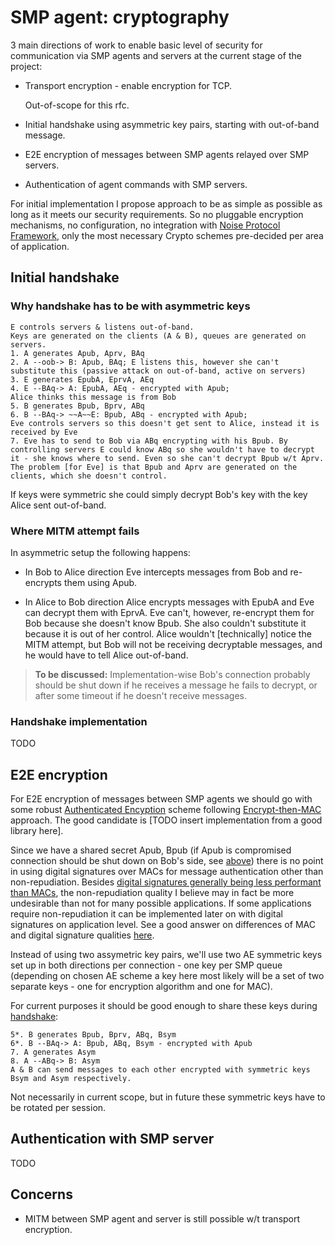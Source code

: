 # SMP agent: cryptography

3 main directions of work to enable basic level of security for communication via SMP agents and servers at the current stage of the project:

- Transport encryption - enable encryption for TCP.

  Out-of-scope for this rfc.

- Initial handshake using asymmetric key pairs, starting with out-of-band message.

- E2E encryption of messages between SMP agents relayed over SMP servers.

- Authentication of agent commands with SMP servers.

For initial implementation I propose approach to be as simple as possible as long as it meets our security requirements. So no pluggable encryption mechanisms, no configuration, no integration with [Noise Protocol Framework](https://noiseprotocol.org), only the most necessary Crypto schemes pre-decided per area of application.

## Initial handshake
### Why handshake has to be with asymmetric keys

    E controls servers & listens out-of-band.
    Keys are generated on the clients (A & B), queues are generated on servers.
    1. A generates Apub, Aprv, BAq
    2. A --oob-> B: Apub, BAq; E listens this, however she can't substitute this (passive attack on out-of-band, active on servers)
    3. E generates EpubA, EprvA, AEq
    4. E --BAq-> A: EpubA, AEq - encrypted with Apub;
    Alice thinks this message is from Bob
    5. B generates Bpub, Bprv, ABq
    6. B --BAq-> ~~A~~E: Bpub, ABq - encrypted with Apub;
    Eve controls servers so this doesn't get sent to Alice, instead it is received by Eve
    7. Eve has to send to Bob via ABq encrypting with his Bpub. By controlling servers E could know ABq so she wouldn't have to decrypt it - she knows where to send. Even so she can't decrypt Bpub w/t Aprv. The problem [for Eve] is that Bpub and Aprv are generated on the clients, which she doesn't control.

If keys were symmetric she could simply decrypt Bob's key with the key Alice sent out-of-band.

### Where MITM attempt fails

In asymmetric setup the following happens:

- In Bob to Alice direction Eve intercepts messages from Bob and re-encrypts them using Apub.

- In Alice to Bob direction Alice encrypts messages with EpubA and Eve can decrypt them with EprvA. Eve can't, however, re-encrypt them for Bob because she doesn't know Bpub. She also couldn't substitute it because it is out of her control. Alice wouldn't [technically] notice the MITM attempt, but Bob will not be receiving decryptable messages, and he would have to tell Alice out-of-band.

> **To be discussed:** Implementation-wise Bob's connection probably should be shut down if he receives a message he fails to decrypt, or after some timeout if he doesn't receive messages.

### Handshake implementation

TODO

## E2E encryption

For E2E encryption of messages between SMP agents we should go with some robust [Authenticated Encyption](https://en.wikipedia.org/wiki/Authenticated_encryption) scheme following [Encrypt-then-MAC](https://en.wikipedia.org/wiki/Authenticated_encryption#Encrypt-then-MAC_(EtM)) approach. The good candidate is [TODO insert implementation from a good library here].

Since we have a shared secret Apub, Bpub (if Apub is compromised connection should be shut down on Bob's side, see [above](#MITM-attempt-problem)) there is no point in using digital signatures over MACs for message authentication other than non-repudiation. Besides [digital signatures generally being less performant than MACs](https://crypto.stackexchange.com/a/37657), the non-repudiation quality I believe may in fact be more undesirable than not for many possible applications. If some applications require non-repudiation it can be implemented later on with digital signatures on application level. See a good answer on differences of MAC and digital signature qualities [here](https://crypto.stackexchange.com/a/5647).

Instead of using two assymetric key pairs, we'll use two AE symmetric keys set up in both directions per connection - one key per SMP queue (depending on chosen AE scheme a key here most likely will be a set of two separate keys - one for encryption algorithm and one for MAC). 

For current purposes it should be good enough to share these keys during [handshake](#-Initial-handshake):

    5*. B generates Bpub, Bprv, ABq, Bsym
    6*. B --BAq-> A: Bpub, ABq, Bsym - encrypted with Apub
    7. A generates Asym
    8. A --ABq-> B: Asym
    A & B can send messages to each other encrypted with symmetric keys Bsym and Asym respectively.

Not necessarily in current scope, but in future these symmetric keys have to be rotated per session.

## Authentication with SMP server

TODO

## Concerns

- MITM between SMP agent and server is still possible w/t transport encryption.
